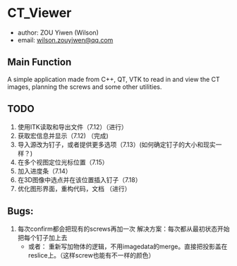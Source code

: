 # CT_Viewer

- author: ZOU Yiwen (Wilson)
- email: wilson.zouyiwen@qq.com

## Main Function

A simple application made from C++, QT, VTK to read in and view the CT images, planning the screws and some other utilities.

## TODO

1. 使用ITK读取和导出文件（7.12）（进行）
2. 获取宏信息并显示（7.12) （完成)
3. 导入源改为钉子，或者提供更多选项（7.13）(如何确定钉子的大小和现实一样？)
4. 在多个视图定位光标位置（7.15）
5. 加入进度条（7.14）
6. 在3D图像中选点并在该位置插入钉子（7.18）
7. 优化图形界面，重构代码，文档 （进行）

## Bugs:

1. 每次confirm都会把现有的screws再加一次
    解决方案：每次都从最初状态开始把每个钉子加上去
    - 或者： 重新写加物体的逻辑，不用imagedata的merge。直接把投影盖在reslice上。（这样screw也能有不一样的颜色）
